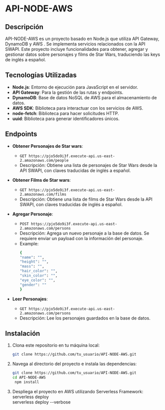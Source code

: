# API-NODE-AWS

## Descripción

API-NODE-AWS es un proyecto basado en Node.js que utiliza API Gateway, DynamoDB y AWS . Se implementa servicios relacionados con la API SWAPI. Este proyecto incluye funcionalidades para obtener, agregar y gestionar datos sobre personajes y films de Star Wars, traduciendo las keys de inglés a español.

## Tecnologías Utilizadas

- **Node.js**: Entorno de ejecución para JavaScript en el servidor.
- **API Gateway**: Para la gestión de las rutas y endpoints.
- **DynamoDB**: Base de datos NoSQL de AWS para el almacenamiento de datos.
- **AWS SDK**: Biblioteca para interactuar con los servicios de AWS.
- **node-fetch**: Biblioteca para hacer solicitudes HTTP.
- **uuid**: Biblioteca para generar identificadores únicos.

## Endpoints

- **Obtener Personajes de Star wars**: 
  - `GET https://pjo5do9i3f.execute-api.us-east-2.amazonaws.com/people`
  - Descripción: Obtiene una lista de personajes de Star Wars desde la API SWAPI, con claves traducidas de inglés a español.

- **Obtener Films de Star wars**: 
  - `GET https://pjo5do9i3f.execute-api.us-east-2.amazonaws.com/films`
  - Descripción: Obtiene una lista de films de Star Wars desde la API SWAPI, con claves traducidas de inglés a español.

- **Agregar Personaje**: 
  - `POST https://pjo5do9i3f.execute-api.us-east-2.amazonaws.com/persons`
  - Descripción: Agrega un nuevo personaje a la base de datos. Se requiere enviar un payload con la información del personaje.
  - Example:
    ```bash
    {
    "name": "",
    "height": "",
    "mass": "",
    "hair_color": "",
    "skin_color": "",
    "eye_color": "",
    "gender": ""
    }

- **Leer Personajes**: 
  - `GET https://pjo5do9i3f.execute-api.us-east-2.amazonaws.com/persons`
  - Descripción: Lee los personajes guardados en la base de datos.

## Instalación

1. Clona este repositorio en tu máquina local:
   ```bash
   git clone https://github.com/tu_usuario/API-NODE-AWS.git

2. Navega al directorio del proyecto e instala las dependencias:
   ```bash
   git clone https://github.com/tu_usuario/API-NODE-AWS.git
   cd API-NODE-AWS
    npm install

3. Despliega el proyecto en AWS utilizando Serverless Framework:
    serverless deploy  
    serverless deploy --verbose



